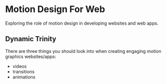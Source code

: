 # Motion Design For Web

Exploring the role of motion design in developing websites and web apps.

## Dynamic Trinity
There are three things you should look into when creating engaging motion graphics websites/apps:

- videos
- transitions
- animations